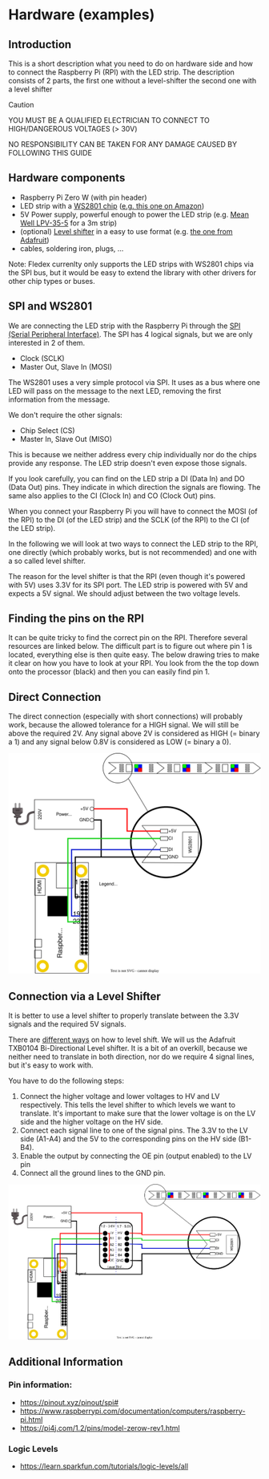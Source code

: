 <!--
Copyright 2023, Matthias Reik <fledex@reik.org>

SPDX-License-Identifier: Apache-2.0
-->

# Hardware (examples)
## Introduction
This is a short description what you need to do on hardware side and how
to connect the Raspberry Pi (RPI) with the LED strip.
The description consists of 2 parts, the first one without a level-shifter
the second one with a level shifter


> [!CAUTION]
> YOU MUST BE A QUALIFIED ELECTRICIAN TO CONNECT TO HIGH/DANGEROUS VOLTAGES (> 30V)
> 
> NO RESPONSIBILITY CAN BE TAKEN FOR ANY DAMAGE CAUSED BY FOLLOWING THIS GUIDE

## Hardware components
* Raspberry Pi Zero W (with pin header)
* LED strip with a [WS2801 chip](https://cdn-shop.adafruit.com/datasheets/WS2801.pdf) ([e.g. this one on Amazon](https://amzn.eu/d/cPdgigY))
* 5V Power supply, powerful enough to power the LED strip (e.g. [Mean Well LPV-35-5](https://www.meanwell.com/webapp/product/search.aspx?prod=LPV-35) for a 3m strip)
* (optional) [Level shifter](https://www.ti.com/product/TXB0104?qgpn=txb0104) in a easy to use format (e.g. [the one from Adafruit](https://www.adafruit.com/product/1875))
* cables, soldering iron, plugs, ...

Note: Fledex currenlty only supports the LED strips with WS2801 chips via the SPI bus, but it would be easy to extend the library with other drivers for other chip types or buses.

## SPI and WS2801 
We are connecting the LED strip with the Raspberry Pi through the [SPI (Serial Peripheral Interface)](https://en.wikipedia.org/wiki/Serial_Peripheral_Interface). The SPI has 4 logical signals, but we are only interested in 2 of them.

* Clock (SCLK)
* Master Out, Slave In (MOSI)

The WS2801 uses a very simple protocol via SPI. It uses as a bus where one LED will pass on the message to the next LED, removing the first information from the message. 

We don't require the other signals:

* Chip Select (CS)
* Master In, Slave Out (MISO)  

This is because we neither address every chip individually nor do the chips provide any response. The LED strip doesn't even expose those signals.

If you look carefully, you can find on the LED strip a DI (Data In) and DO (Data Out) pins. They indicate in which direction the signals are flowing. The same also applies to the CI (Clock In) and CO (Clock Out) pins. 

When you connect your Raspberry Pi you will have to connect the MOSI (of the RPI) to the DI (of the LED strip) and the SCLK (of the RPI) to the CI (of the LED strip).

In the following we will look at two ways to connect the LED strip to the RPI, one directly (which probably works, but is not recommended) and one with a so called level shifter.

The reason for the level shifter is that the RPI (even though it's powered with 5V) uses 3.3V for its SPI port. The LED strip is powered with 5V and expects a 5V signal. We should adjust between the two voltage levels.

## Finding the pins on the RPI

It can be quite tricky to find the correct pin on the RPI. Therefore several resources are linked below. The difficult part is to figure out where pin 1 is located, everything else is then quite easy.
The below drawing tries to make it clear on how you have to look at your RPI. You look from the the top down onto the processor (black) and then you can easily find pin 1.

## Direct Connection

The direct connection (especially with short connections) will probably work, because the allowed tolerance for a HIGH signal. We will still be above the required 2V. Any signal above 2V is considered as HIGH (= binary a 1) and any signal below 0.8V is considered as LOW (= binary a 0). 

![direct connection](assets/hardware.drawio.svg "Direct connection")

## Connection via a Level Shifter
It is better to use a level shifter to properly translate between the 3.3V signals and the required 5V signals.

There are [different ways](https://electronics.stackexchange.com/questions/82104/single-transistor-level-up-shifter/82112#82112) on how to level shift. We will us the Adafruit TXB0104 Bi-Directional Level shifter. It is a bit of an overkill, because we neither need to translate in both direction, nor do we require 4 signal lines, but it's easy to work with.

You have to do the following steps:

1. Connect the higher voltage and lower voltages to HV and LV respectively. This tells the level shifter to which levels we want to translate. It's important to make sure that the lower voltage is on the LV side and the higher voltage on the HV side.
2. Connect each signal line to one of the signal pins. The 3.3V to the LV side (A1-A4) and the 5V to the corresponding pins on the HV side (B1-B4).
3. Enable the output by connecting the OE pin (output enabled) to the LV pin
4. Connect all the ground lines to the GND pin.

![Connection with Level shifter](assets/hardware-Page-2.drawio.svg)

## Additional Information
### Pin information:
* https://pinout.xyz/pinout/spi# 
* https://www.raspberrypi.com/documentation/computers/raspberry-pi.html
* https://pi4j.com/1.2/pins/model-zerow-rev1.html

### Logic Levels
* https://learn.sparkfun.com/tutorials/logic-levels/all


